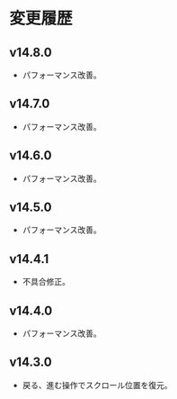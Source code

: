 # 変更履歴

## v14.8.0
* パフォーマンス改善。

## v14.7.0
* パフォーマンス改善。

## v14.6.0
* パフォーマンス改善。

## v14.5.0
* パフォーマンス改善。

## v14.4.1
* 不具合修正。

## v14.4.0
* パフォーマンス改善。

## v14.3.0
* 戻る、進む操作でスクロール位置を復元。
